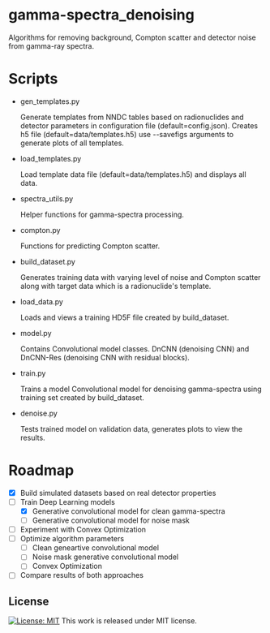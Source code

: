 

# gamma-spectra_denoising
Algorithms for removing background, Compton scatter and detector noise from gamma-ray spectra.

# Scripts
- gen_templates.py 

  Generate templates from NNDC tables based on radionuclides and detector parameters in configuration file (default=config.json). Creates h5 file (default=data/templates.h5) use --savefigs arguments to generate plots of all templates.
  
- load_templates.py

  Load template data file (default=data/templates.h5) and displays all data.
  
- spectra_utils.py

  Helper functions for gamma-spectra processing.
 
- compton.py
  
  Functions for predicting Compton scatter.
  
- build_dataset.py
  
  Generates training data with varying level of noise and Compton scatter along with target data which is a radionuclide's template.
  
- load_data.py
 
  Loads and views a training HD5F file created by build_dataset.
  
- model.py

  Contains Convolutional model classes. DnCNN (denoising CNN) and DnCNN-Res (denoising CNN with residual blocks).
  
- train.py

  Trains a model Convolutional model for denoising gamma-spectra using training set created by build_dataset.
  
- denoise.py

  Tests trained model on validation data, generates plots to view the results.  
  
# Roadmap

- [x] Build simulated datasets based on real detector properties
- [ ] Train Deep Learning models
  - [x] Generative convolutional model for clean gamma-spectra
  - [ ] Generative convolutional model for noise mask
- [ ] Experiment with Convex Optimization 
- [ ] Optimize algorithm parameters
  - [ ] Clean geneartive convolutional model
  - [ ] Noise mask generative convolutional model
  - [ ] Convex Optimization
- [ ] Compare results of both approaches

## License
[![License: MIT](https://img.shields.io/badge/License-MIT-yellow.svg)](https://github.com/mpc6/AudioRNN/blob/master/LICENSE.txt)
This work is released under MIT license.
